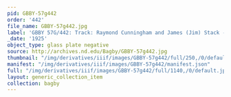```yaml
---
pid: GBBY-57g442
order: '442'
file_name: GBBY-57g442.jpg
label: 'GBBY 57G/442: Track: Raymond Cunningham and James (Jim) Stack - 1925'
_date: '1925'
object_type: glass plate negative
source: http://archives.nd.edu/Bagby/GBBY-57g442.jpg
thumbnail: "/img/derivatives/iiif/images/GBBY-57g442/full/250,/0/default.jpg"
manifest: "/img/derivatives/iiif/images/GBBY-57g442/manifest.json"
full: "/img/derivatives/iiif/images/GBBY-57g442/full/1140,/0/default.jpg"
layout: generic_collection_item
collection: bagby
---
```

